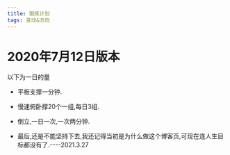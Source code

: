 ```yaml
---
title: 锻炼计划
tags: 变动&方向
---
```


# 2020年7月12日版本
以下为一日的量  
* 平板支撑一分钟.
* 慢速俯卧撑20个一组,每日3组.
* 倒立,一日一次,一次两分钟.

* 最后,还是不能坚持下去,我还记得当初是为什么做这个博客页,可现在连人生目标都没有了.----2021.3.27